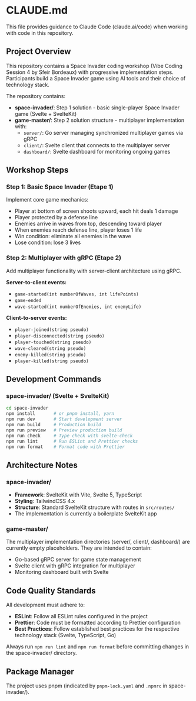 # CLAUDE.md

This file provides guidance to Claude Code (claude.ai/code) when working with code in this repository.

## Project Overview

This repository contains a Space Invader coding workshop (Vibe Coding Session 4 by Sfeir Bordeaux) with progressive implementation steps. Participants build a Space Invader game using AI tools and their choice of technology stack.

The repository contains:
- **space-invader/**: Step 1 solution - basic single-player Space Invader game (Svelte + SvelteKit)
- **game-master/**: Step 2 solution structure - multiplayer implementation with:
  - `server/`: Go server managing synchronized multiplayer games via gRPC
  - `client/`: Svelte client that connects to the multiplayer server
  - `dashboard/`: Svelte dashboard for monitoring ongoing games

## Workshop Steps

### Step 1: Basic Space Invader (Etape 1)
Implement core game mechanics:
- Player at bottom of screen shoots upward, each hit deals 1 damage
- Player protected by a defense line
- Enemies arrive in waves from top, descending toward player
- When enemies reach defense line, player loses 1 life
- Win condition: eliminate all enemies in the wave
- Lose condition: lose 3 lives

### Step 2: Multiplayer with gRPC (Etape 2)
Add multiplayer functionality with server-client architecture using gRPC.

**Server-to-client events:**
- `game-started(int numberOfWaves, int lifePoints)`
- `game-ended`
- `wave-started(int numberOfEnemies, int enemyLife)`

**Client-to-server events:**
- `player-joined(string pseudo)`
- `player-disconnected(string pseudo)`
- `player-touched(string pseudo)`
- `wave-cleared(string pseudo)`
- `enemy-killed(string pseudo)`
- `player-killed(string pseudo)`

## Development Commands

### space-invader/ (Svelte + SvelteKit)

```bash
cd space-invader
npm install       # or pnpm install, yarn
npm run dev       # Start development server
npm run build     # Production build
npm run preview   # Preview production build
npm run check     # Type check with svelte-check
npm run lint      # Run ESLint and Prettier checks
npm run format    # Format code with Prettier
```

## Architecture Notes

### space-invader/
- **Framework**: SvelteKit with Vite, Svelte 5, TypeScript
- **Styling**: TailwindCSS 4.x
- **Structure**: Standard SvelteKit structure with routes in `src/routes/`
- The implementation is currently a boilerplate SvelteKit app

### game-master/
The multiplayer implementation directories (server/, client/, dashboard/) are currently empty placeholders. They are intended to contain:
- Go-based gRPC server for game state management
- Svelte client with gRPC integration for multiplayer
- Monitoring dashboard built with Svelte

## Code Quality Standards

All development must adhere to:
- **ESLint**: Follow all ESLint rules configured in the project
- **Prettier**: Code must be formatted according to Prettier configuration
- **Best Practices**: Follow established best practices for the respective technology stack (Svelte, TypeScript, Go)

Always run `npm run lint` and `npm run format` before committing changes in the space-invader/ directory.

## Package Manager

The project uses pnpm (indicated by `pnpm-lock.yaml` and `.npmrc` in space-invader/).

